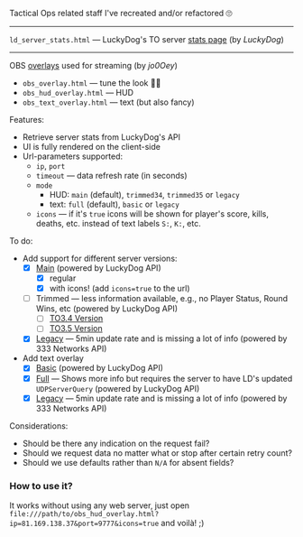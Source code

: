 Tactical Ops related staff I've recreated and/or refactored 🙄

-----
`ld_server_stats.html` — LuckyDog's TO server [stats page](https://serverstatus.tacops.de/index.php) (by _LuckyDog_)

-----
OBS [overlays](https://tactical-ops.eu/tactical-ops-tv-overlay.php) used for streaming (by _jo0Oey_)
- `obs_overlay.html` — tune the look 👌🏻
- `obs_hud_overlay.html` — HUD
- `obs_text_overlay.html` — text (but also fancy)

Features:
- Retrieve server stats from LuckyDog's API
- UI is fully rendered on the client-side
- Url-parameters supported:
  - `ip`, `port`
  - `timeout` — data refresh rate (in seconds)
  - `mode`
    - HUD: `main` (default), `trimmed34`, `trimmed35` or `legacy`
    - text: `full` (default), `basic` or `legacy`
  - `icons` — if it's `true` icons will be shown for player's score, kills, deaths, etc. instead of text labels `S:`, `K:`, etc.

To do:
- Add support for different server versions:
  - [x] [Main](https://tactical-ops.eu/totv/overlays/ld_hud.php?ip=81.169.138.37&port=9777) (powered by LuckyDog API)
    - [x] regular
    - [x] with icons! (add `icons=true` to the url)
  - [ ] Trimmed — less information available, e.g., no Player Status, Round Wins, etc (powered by LuckyDog API)
    - [ ] [TO3.4 Version](https://tactical-ops.eu/totv/overlays/ld_hud_to340.php?ip=81.169.138.37&port=9777)
    - [ ] [TO3.5 Version](https://tactical-ops.eu/totv/overlays/ld_hud_to350.php?ip=81.169.138.37&port=9777)
  - [x] [Legacy](https://tactical-ops.eu/totv/overlays/333n_hud.php?ip=81.169.138.37&port=9777) — 5min update rate and is missing a lot of info (powered by 333 Networks API)
- Add text overlay
  - [x] [Basic](https://tactical-ops.eu/totv/overlays/text/ld_text.php?ip=81.169.138.37&port=9777) (powered by LuckyDog API)
  - [x] [Full](https://tactical-ops.eu/totv/overlays/text/ld_text_full.php?ip=81.169.138.37&port=9777) — Shows more info but requires the server to have LD's updated `UDPServerQuery` (powered by LuckyDog API)
  - [x] [Legacy](https://tactical-ops.eu/totv/overlays/text/333n_text.php?ip=81.169.138.37&port=9777) — 5min update rate and is missing a lot of info (powered by 333 Networks API)

Considerations:
- Should be there any indication on the request fail?
- Should we request data no matter what or stop after certain retry count?
- Should we use defaults rather than `N/A` for absent fields?



### How to use it?

It works without using any web server, just open `file:///path/to/obs_hud_overlay.html?ip=81.169.138.37&port=9777&icons=true` and voilà! ;)